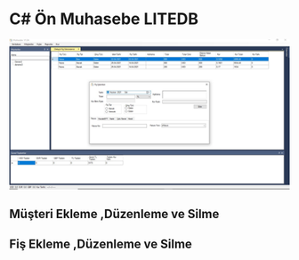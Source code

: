 # C# Ön Muhasebe LITEDB
 
 ![ScreenShot](Overview/muhasebe.jpg?raw=true "Title")

## Müşteri Ekleme ,Düzenleme ve Silme
## Fiş Ekleme ,Düzenleme ve Silme
